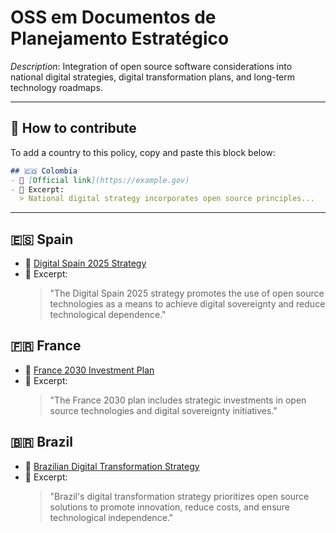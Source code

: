 # OSS em Documentos de Planejamento Estratégico

_Description_: Integration of open source software considerations into national digital strategies, digital transformation plans, and long-term technology roadmaps.

---

## 🧩 How to contribute

To add a country to this policy, copy and paste this block below:

```markdown
## 🇨🇴 Colombia
- 🔗 [Official link](https://example.gov)
- 📄 Excerpt:
  > National digital strategy incorporates open source principles...
```

---

## 🇪🇸 Spain

- 🔗 [Digital Spain 2025 Strategy](https://portal.mineco.gob.es/RecursosArticulo/mineco/ministerio/ficheros/200903_spain_digital_2025_eng.pdf)
- 📄 Excerpt:
  > "The Digital Spain 2025 strategy promotes the use of open source technologies as a means to achieve digital sovereignty and reduce technological dependence."

## 🇫🇷 France

- 🔗 [France 2030 Investment Plan](https://www.gouvernement.fr/france-2030)
- 📄 Excerpt:
  > "The France 2030 plan includes strategic investments in open source technologies and digital sovereignty initiatives."

## 🇧🇷 Brazil

- 🔗 [Brazilian Digital Transformation Strategy](https://www.gov.br/governodigital/pt-br/estrategia-de-governanca-digital/estrategia-de-transformacao-digital)
- 📄 Excerpt:
  > "Brazil's digital transformation strategy prioritizes open source solutions to promote innovation, reduce costs, and ensure technological independence."
